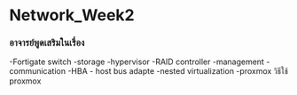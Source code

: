 # Network_Week2
### อาจารย์พูดเสริมในเรื่อง
-Fortigate switch
-storage
-hypervisor
-RAID controller
-management
-communication
-HBA - host bus adapte
-nested virtualization
-proxmox
วิธีใช้ proxmox
